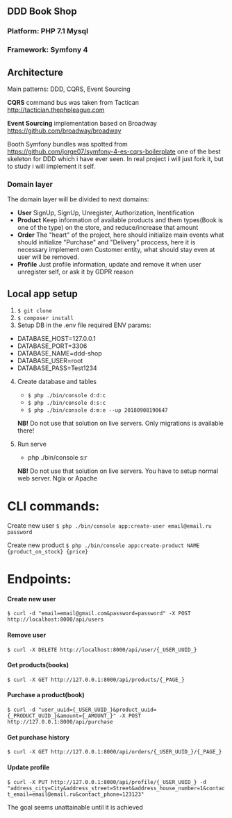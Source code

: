 ## DDD Book Shop
### Platform: PHP 7.1  Mysql
### Framework: Symfony 4
## Architecture

Main patterns: DDD, CQRS, Event Sourcing

**CQRS** command bus was taken from Tactican http://tactician.thephpleague.com

**Event Sourcing** implementation based on Broadway https://github.com/broadway/broadway

Booth Symfony bundles was spotted from https://github.com/jorge07/symfony-4-es-cqrs-boilerplate one of the best skeleton 
for DDD which i have ever seen. In real project i will just  fork it, but to study i will implement it self.


### Domain layer

The domain layer will be divided to next domains: 
- **User** SignUp, SignUp, Unregister, Authorization, Inentification
- **Product** Keep information of available products and them types(Book is one of the type) on the store, and reduce/increase that amount
- **Order** The "heart" of the project, here should initialize main events what should initialize "Purchase" and "Delivery" proccess, here it is necessary implement own Customer entity, what should stay even at user will be removed.
- **Profile**  Just profile information, update and remove it when user unregister self, or ask it by GDPR reason



## Local app setup
1. `$ git clone`
2. `$ composer install`
3. Setup DB in the .env file required ENV params:
  - DATABASE_HOST=127.0.0.1
  - DATABASE_PORT=3306
  - DATABASE_NAME=ddd-shop
  - DATABASE_USER=root
  - DATABASE_PASS=Test1234
4. Create database and tables
	- `$ php ./bin/console d:d:c`
	- `$ php ./bin/console d:s:c`
	- `$ php ./bin/console d:m:e --up 20180908190647`
	
	**NB!** Do not use that solution on live servers. Only migrations is available there!
5. Run serve
	- php ./bin/console s:r
	
	**NB!** Do not use that solution on live servers. You have to setup normal web server. Ngix or Apache
	
	
# CLI commands:
Create new user
`$ php ./bin/console app:create-user email@email.ru password`

Create new product
`$ php ./bin/console app:create-product NAME {product_on_stock} {price}`

# Endpoints:

#### Create new user
`$ curl -d "email=email@gmail.com&password=password" -X POST http://localhost:8000/api/users`

#### Remove user

`$ curl -X DELETE http://localhost:8000/api/user/{_USER_UUID_}`

#### Get products(books)
`$ curl -X GET http://127.0.0.1:8000/api/products/{_PAGE_}`

#### Purchase a product(book)
`$ curl -d "user_uuid={_USER_UUID_}&product_uuid={_PRODUCT_UUID_}&amount={_AMOUNT_}" -X POST http://127.0.0.1:8000/api/purchase`


#### Get purchase history
`$ curl -X GET http://127.0.0.1:8000/api/orders/{_USER_UUID_}/{_PAGE_}`

#### Update profile
`$ curl -X PUT http://127.0.0.1:8000/api/profile/{_USER_UUID_} -d "address_city=City&address_street=Street&address_house_number=1&contact_email=email@email.ru&contact_phone=123123"`



The goal seems unattainable until it is achieved
